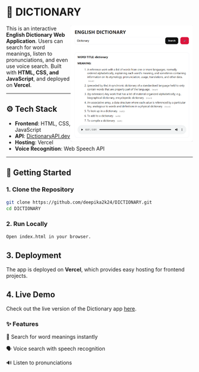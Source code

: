# 📖 DICTIONARY 
<img src="https://github.com/deepika2k24/DICTIONARY/blob/main/dictionary.png" width="330" align="right" />

This is an interactive **English Dictionary Web Application**. Users can search for word meanings, listen to pronunciations, and even use voice search. Built with **HTML, CSS, and JavaScript**, and deployed on **Vercel**.

---

## ⚙️ Tech Stack
- **Frontend**: HTML, CSS, JavaScript
- **API**: [DictionaryAPI.dev](https://dictionaryapi.dev/)
- **Hosting**: Vercel
- **Voice Recognition**: Web Speech API

---

## 🚀 Getting Started  

### 1. Clone the Repository
```bash
git clone https://github.com/deepika2k24/DICTIONARY.git
cd DICTIONARY
```
### 2. Run Locally 
```bash
Open index.html in your browser.
```
## 3. Deployment
The app is deployed on **Vercel**, which provides easy hosting for frontend projects.
## 4. Live Demo
Check out the live version of the Dictionary app [here](https://dictionary-mpxwvcntp-deepika2k24s-projects.vercel.app/).

### ✨ Features

🔎 Search for word meanings instantly

🗣️ Voice search with speech recognition

🔊 Listen to pronunciations

